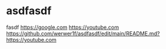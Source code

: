 # asdfasdf
fasdf
https://google.com
https://youtube.com
https://github.com/werwer1f/asdfasdf/edit/main/README.md?https://youtube.com
